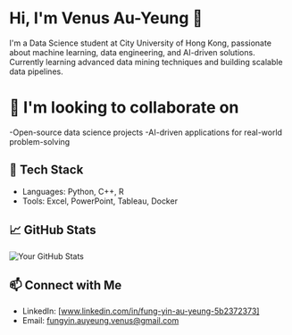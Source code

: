 <!--
**VenusAY/VenusAY** is a ✨ _special_ ✨ repository because its `README.md` (this file) appears on your GitHub profile.

Here are some ideas to get you started:

- 🔭 I’m currently working on ...
- 🌱 I’m currently learning ...
- 👯 I’m looking to collaborate on ...
- 🤔 I’m looking for help with ...
- 💬 Ask me about ...
- 📫 How to reach me: ...
- 😄 Pronouns: ...
- ⚡ Fun fact: ...
-->
# Hi, I'm Venus Au-Yeung 👋
I'm a Data Science student at City University of Hong Kong, passionate about machine learning, data engineering, and AI-driven solutions. Currently learning advanced data mining techniques and building scalable data pipelines.
# 👯 I'm looking to collaborate on
-Open-source data science projects
-AI-driven applications for real-world problem-solving

## 🔧 Tech Stack
- Languages: Python, C++, R
- Tools: Excel, PowerPoint, Tableau, Docker

## 📈 GitHub Stats
![Your GitHub Stats](https://github-readme-stats.vercel.app/api?username=yourusername&show_icons=true)

## 📫 Connect with Me
- LinkedIn: [www.linkedin.com/in/fung-yin-au-yeung-5b2372373]
- Email: fungyin.auyeung.venus@gmail.com
